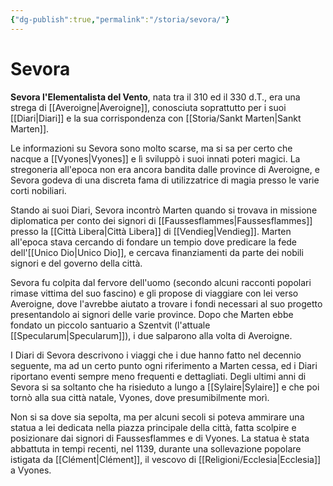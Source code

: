 ```yaml
---
{"dg-publish":true,"permalink":"/storia/sevora/"}
---
```


# Sevora

**Sevora l'Elementalista del Vento**, nata tra il 310 ed il 330 d.T., era una strega di [[Averoigne\|Averoigne]], conosciuta soprattutto per i suoi [[Diari\|Diari]] e la sua corrispondenza con [[Storia/Sankt Marten\|Sankt Marten]]. 

Le informazioni su Sevora sono molto scarse, ma si sa per certo che nacque a [[Vyones\|Vyones]] e lì sviluppò i suoi innati poteri magici. La stregoneria all'epoca non era ancora bandita dalle province di Averoigne, e Sevora godeva di una discreta fama di utilizzatrice di magia presso le varie corti nobiliari. 

Stando ai suoi Diari, Sevora incontrò Marten quando si trovava in missione diplomatica per conto dei signori di [[Faussesflammes\|Faussesflammes]] presso la [[Città Libera\|Città Libera]] di [[Vendieg\|Vendieg]]. Marten all'epoca stava cercando di fondare un tempio dove predicare la fede dell'[[Unico Dio\|Unico Dio]], e cercava finanziamenti da parte dei nobili signori e del governo della città. 

Sevora fu colpita dal fervore dell'uomo (secondo alcuni racconti popolari rimase vittima del suo fascino) e gli propose di viaggiare con lei verso Averoigne, dove l'avrebbe aiutato a trovare i fondi necessari al suo progetto presentandolo ai signori delle varie province. Dopo che Marten ebbe fondato un piccolo santuario a Szentvit (l'attuale [[Specularum\|Specularum]]), i due salparono alla volta di Averoigne. 

I Diari di Sevora descrivono i viaggi che i due hanno fatto nel decennio seguente, ma ad un certo punto ogni riferimento a Marten cessa, ed i Diari riportano eventi sempre meno frequenti e dettagliati. Degli ultimi anni di Sevora si sa soltanto che ha risieduto a lungo a [[Sylaire\|Sylaire]] e che poi tornò alla sua città natale, Vyones, dove presumibilmente morì. 

Non si sa dove sia sepolta, ma per alcuni secoli si poteva ammirare una statua a lei dedicata nella piazza principale della città, fatta scolpire e posizionare dai signori di Faussesflammes e di Vyones. La statua è stata abbattuta in tempi recenti, nel 1139, durante una sollevazione popolare istigata da [[Clément\|Clément]], il vescovo di [[Religioni/Ecclesia\|Ecclesia]] a Vyones. 